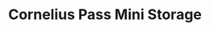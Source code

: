 ---
title: "Cornelius Pass Mini Storage"
url: /hillsboro/cornelius-pass-mini-storage/
shop: Mieten
---